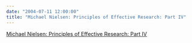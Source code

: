 ```yaml
---
date: "2004-07-11 12:00:00"
title: "Michael Nielsen: Principles of Effective Research: Part IV"
---
```


[Michael Nielsen: Principles of Effective Research: Part IV](/lemire/blog/2004/07-11-michael-nielsen-principles-of-effective-research-part-iv)

